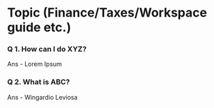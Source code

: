 # Topic (Finance/Taxes/Workspace guide etc.)

### Q 1. How can I do XYZ?
Ans - Lorem Ipsum

### Q 2. What is ABC?
Ans - Wingardio Leviosa
